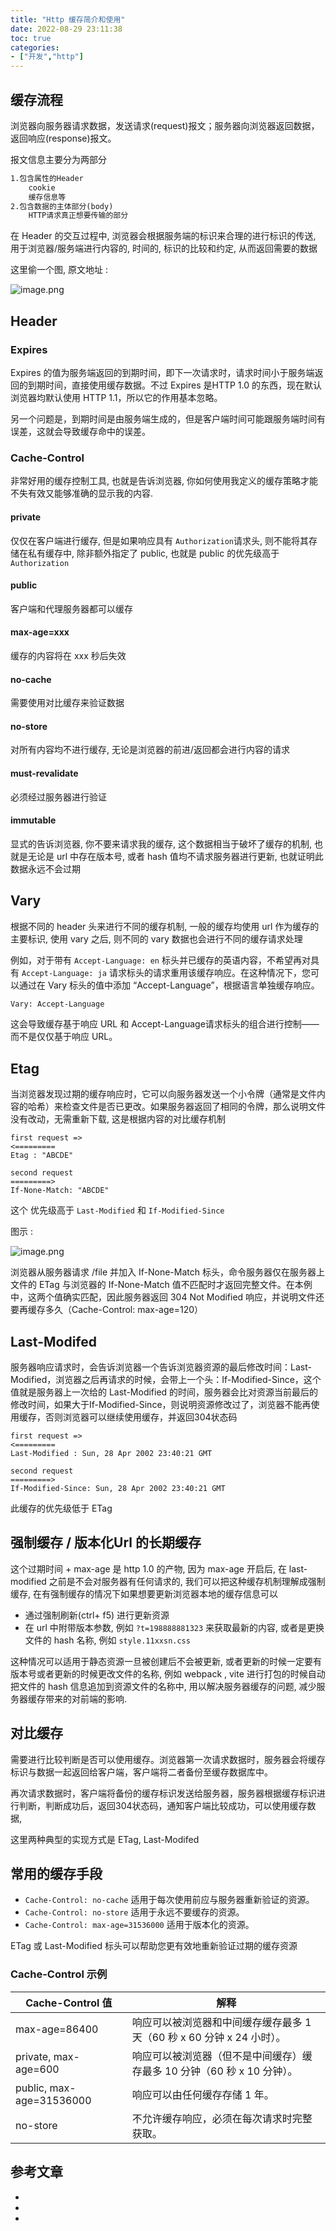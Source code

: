 ```yaml
---
title: "Http 缓存简介和使用"
date: 2022-08-29 23:11:38
toc: true
categories:
- ["开发","http"]
---
```


## 缓存流程
浏览器向服务器请求数据，发送请求(request)报文；服务器向浏览器返回数据，返回响应(response)报文。

报文信息主要分为两部分



```html
1.包含属性的Header
	cookie
	缓存信息等
2.包含数据的主体部分(body)
	HTTP请求真正想要传输的部分
```
在 Header 的交互过程中, 浏览器会根据服务端的标识来合理的进行标识的传送, 用于浏览器/服务端进行内容的, 时间的, 标识的比较和约定, 从而返回需要的数据

这里偷一个图, 原文地址 : 

![image.png](https://file.wulicode.com/yuque/202208/29/23/5010DRhXVkZ1.png?x-oss-process=image/resize,h_598)

## Header

### Expires
Expires 的值为服务端返回的到期时间，即下一次请求时，请求时间小于服务端返回的到期时间，直接使用缓存数据。不过 Expires 是HTTP 1.0 的东西，现在默认浏览器均默认使用 HTTP 1.1，所以它的作用基本忽略。

另一个问题是，到期时间是由服务端生成的，但是客户端时间可能跟服务端时间有误差，这就会导致缓存命中的误差。

### Cache-Control
非常好用的缓存控制工具, 也就是告诉浏览器, 你如何使用我定义的缓存策略才能不失有效又能够准确的显示我的内容. 

#### private
仅仅在客户端进行缓存, 但是如果响应具有 `Authorization`请求头, 则不能将其存储在私有缓存中, 除非额外指定了 public, 也就是 public 的优先级高于 `Authorization`

#### public
客户端和代理服务器都可以缓存

#### max-age=xxx
缓存的内容将在 xxx 秒后失效

#### no-cache
需要使用对比缓存来验证数据

#### no-store
对所有内容均不进行缓存, 无论是浏览器的前进/返回都会进行内容的请求

#### must-revalidate
必须经过服务器进行验证

#### immutable
显式的告诉浏览器, 你不要来请求我的缓存, 这个数据相当于破坏了缓存的机制, 也就是无论是 url 中存在版本号, 或者 hash 值均不请求服务器进行更新, 也就证明此数据永远不会过期

## Vary
根据不同的 header 头来进行不同的缓存机制, 一般的缓存均使用 url 作为缓存的主要标识, 使用 vary 之后, 则不同的 vary 数据也会进行不同的缓存请求处理

例如，对于带有 `Accept-Language: en` 标头并已缓存的英语内容，不希望再对具有 `Accept-Language: ja` 请求标头的请求重用该缓存响应。在这种情况下，您可以通过在 Vary 标头的值中添加 “Accept-Language”，根据语言单独缓存响应。
```html
Vary: Accept-Language
```
这会导致缓存基于响应 URL 和 Accept-Language请求标头的组合进行控制——而不是仅仅基于响应 URL。

## Etag
当浏览器发现过期的缓存响应时，它可以向服务器发送一个小令牌（通常是文件内容的哈希）来检查文件是否已更改。如果服务器返回了相同的令牌，那么说明文件没有改动，无需重新下载, 这是根据内容的对比缓存机制
```
first request => 
<=========
Etag : "ABCDE"

second request
=========>
If-None-Match: "ABCDE"
```
这个 优先级高于 `Last-Modified` 和 `If-Modified-Since`

图示 : 

![image.png](https://file.wulicode.com/yuque/202208/29/23/5010oIMdGv7Z.png?x-oss-process=image/resize,h_215)

浏览器从服务器请求 /file 并加入 If-None-Match 标头，命令服务器仅在服务器上文件的 ETag 与浏览器的 If-None-Match 值不匹配时才返回完整文件。在本例中，这两个值确实匹配，因此服务器返回 304 Not Modified 响应，并说明文件还要再缓存多久（Cache-Control: max-age=120） 

## Last-Modifed
服务器响应请求时，会告诉浏览器一个告诉浏览器资源的最后修改时间：Last-Modified，浏览器之后再请求的时候，会带上一个头：If-Modified-Since，这个值就是服务器上一次给的 Last-Modified 的时间，服务器会比对资源当前最后的修改时间，如果大于If-Modified-Since，则说明资源修改过了，浏览器不能再使用缓存，否则浏览器可以继续使用缓存，并返回304状态码
```
first request => 
<=========
Last-Modified : Sun, 28 Apr 2002 23:40:21 GMT

second request
=========>
If-Modified-Since: Sun, 28 Apr 2002 23:40:21 GMT
```
此缓存的优先级低于 ETag

## 强制缓存 / 版本化Url 的长期缓存
这个过期时间 + max-age 是 http 1.0 的产物, 因为 max-age 开启后, 在 last-modified 之前是不会对服务器有任何请求的, 我们可以把这种缓存机制理解成强制缓存, 在有强制缓存的情况下如果想要更新浏览器本地的缓存信息可以

- 通过强制刷新(ctrl+ f5) 进行更新资源
- 在 url 中附带版本参数, 例如 `?t=198888881323` 来获取最新的内容, 或者是更换文件的 hash 名称, 例如 `style.11xxsn.css` 

这种情况可以适用于静态资源一旦被创建后不会被更新, 或者更新的时候一定要有版本号或者更新的时候更改文件的名称, 例如 webpack , vite 进行打包的时候自动把文件的 hash 信息追加到资源文件的名称中, 用以解决服务器缓存的问题, 减少服务器缓存带来的对前端的影响.

## 对比缓存
需要进行比较判断是否可以使用缓存。浏览器第一次请求数据时，服务器会将缓存标识与数据一起返回给客户端，客户端将二者备份至缓存数据库中。

再次请求数据时，客户端将备份的缓存标识发送给服务器，服务器根据缓存标识进行判断，判断成功后，返回304状态码，通知客户端比较成功，可以使用缓存数据,

这里两种典型的实现方式是 ETag, Last-Modifed

## 常用的缓存手段

- `Cache-Control: no-cache` 适用于每次使用前应与服务器重新验证的资源。
- `Cache-Control: no-store` 适用于永远不要缓存的资源。
- `Cache-Control: max-age=31536000` 适用于版本化的资源。

ETag 或 Last-Modified 标头可以帮助您更有效地重新验证过期的缓存资源

### Cache-Control 示例
| Cache-Control 值 | 解释 |
| --- | --- |
| max-age=86400 | 响应可以被浏览器和中间缓存缓存最多 1 天（60 秒 x 60 分钟 x 24 小时）。 |
| private, max-age=600 | 响应可以被浏览器（但不是中间缓存）缓存最多 10 分钟（60 秒 x 10 分钟）。 |
| public, max-age=31536000 | 响应可以由任何缓存存储 1 年。 |
| no-store | 不允许缓存响应，必须在每次请求时完整获取。 |


## 参考文章

- 
- 
-

